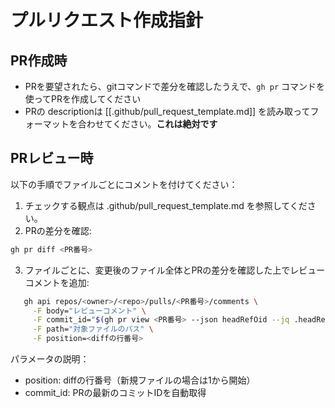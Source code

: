 # プルリクエスト作成指針

## PR作成時

- PRを要望されたら、gitコマンドで差分を確認したうえで、`gh pr` コマンドを使ってPRを作成してください
- PRの descriptionは [[.github/pull_request_template.md]] を読み取ってフォーマットを合わせてください。**これは絶対です**


## PRレビュー時

以下の手順でファイルごとにコメントを付けてください：

1. チェックする観点は .github/pull_request_template.md を参照してください。
2. PRの差分を確認:

```bash
gh pr diff <PR番号>
```

3. ファイルごとに、変更後のファイル全体とPRの差分を確認した上でレビューコメントを追加:

```bash
   gh api repos/<owner>/<repo>/pulls/<PR番号>/comments \
     -F body="レビューコメント" \
     -F commit_id="$(gh pr view <PR番号> --json headRefOid --jq .headRefOid)" \
     -F path="対象ファイルのパス" \
     -F position=<diffの行番号>
```

パラメータの説明：

- position: diffの行番号（新規ファイルの場合は1から開始）
- commit_id: PRの最新のコミットIDを自動取得
